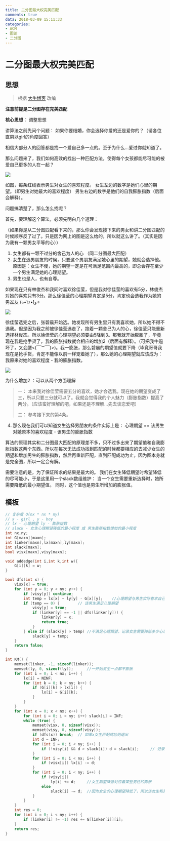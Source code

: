 ```yaml
---
title: 二分图最大权完美匹配
comments: true
data: 2018-03-09 15:11:33
categories:
- ACM
- 图论
- 二分图
---
```


# 二分图最大权完美匹配

## 思想
>根据 [大牛博客](https://www.cnblogs.com/wenruo/p/5264235.html) 改编

**注意前提是二分图存在完美匹配**

**核心思想**： 调整思想

讲算法之前先问个问题： 如果你要结婚，你会选择你爱的还是爱你的？（请各位直男以girl的角度回答）

相信大部分人的回答都是找一个爱自己多一点的。至于为什么...爱过你就知道了。

那么问题来了，我们如何高效的找出一种匹配方法，使得每个女孩都能尽可能的被爱自己更多的人在一起？

![](http://ozrmo3j0k.bkt.clouddn.com/KM1.png)

如图，每条红线表示男生对女生的喜欢程度。 女生左边的数字是她们心里的期望。（即男生对她最大的喜欢程度） 男生右边的数字是他们的自我膨胀指数（后面会解释）。

问题搞清楚了，那么怎么找呢？

首先，要理解这个算法，必须先明白几个道理：

（如果你是从二分图匹配看下来的，那么你会发现接下来的男女和讲二分图匹配的时候顺序反了过了。只是因为网上的图是这么给的，所以就这么讲了。（其实是因为我有一颗男女平等的心））

1. 女生都有一颗不过分的舍己为人的心 （同二分图最大匹配）
2. 女生在选男朋友的时候，只要这个男朋友满足她心里的期望，她就会选择他。 原因是：女生不傻，她的期望一定是在可满足范围内最高的，即总会存在至少一个男生满足她的心理期望。
3. 男生也是人，也有自尊。

如果现在只有林俊杰和我同时喜欢徐佳莹，但是我对徐佳莹的喜欢有5分，林俊杰对她的喜欢只有3分。那么徐佳莹的心理期望肯定是5分，肯定也会选我作为她的男盆友 (๑•̀ㅂ•́)و✧

![](http://ozrmo3j0k.bkt.clouddn.com/twofen1.PNG)


徐佳莹选完之后，张碧晨开始选。她发现所有男生里只有我喜欢她，所以她不得不选我。但是因为我之前被徐佳莹选走了，抱着一颗舍己为人的心，徐佳莹只能重新选择林俊杰。所以徐佳莹的心理期望必须要由5降到3。那我就开始膨胀了，毕竟现在我是抢手货了，我的膨胀指数就会相应的增加2（后面有解释）。（可把我牛逼坏了，叉会腰<(￣︶￣)>)。我一膨胀，那么碧晨的期望值就要下降（毕竟哥哥我现在是抢手货，肯定不能像以前一样宠着她了），那么她的心理期望就应该成为： 我原来对她的喜欢程度 - 我的膨胀指数。

![](http://ozrmo3j0k.bkt.clouddn.com/twofen2.PNG)

为什么增加2 ：可以从两个方面理解
> 一： 本来我对徐佳莹需要五分的喜欢，她才会选我。现在她的期望变成了三，所以只要三分就可以了。我就会觉得我的个人魅力（膨胀指数）提高了两分。（应该蛮好理解的吧，如果还是不理解...先去谈恋爱吧）
>
>二： 参考接下来的第4条。


4. 那么现在我们可以知道女生选择男朋友的条件实际上是： 心理期望 == 该男生对她原本的喜欢程度 - 该男生的膨胀指数

算法的原理其实和二分图最大匹配的原理差不多，只不过多出来了期望值和自我膨胀指数这两个东西。所以在每次无法成功找到匹配的时候都要相应的去减少女生的期望和增加男生的膨胀指数，然后再重新匹配，直到匹配成功为止，因为图本身就是完全图，所以一定会有解。

需要注意的是，为了保证所求的结果是最大的。 我们在女生降低期望时希望降低的尽可能小，于是这里用一个slack数组维护： 当一个女生需要重新选择时，她所需要降低的最小期望值。 同时，这个值也是男生所增加的膨胀值。


## 模板

```cpp
// 复杂度 O(nx * nx * ny)
// x - girl , y - boy
// lx - 心理期望 ly - 膨胀指数
// slack - 女生心理期望降低的最小程度 或 男生膨胀指数增加的最小程度
int nx,ny;
int G[maxn][maxn];
int linker[maxn],lx[maxn],ly[maxn];
int slack[maxn];
bool visx[maxn],visy[maxn];

void addedge(int i,int k,int w){
    G[i][k] = w;
}

bool dfs(int x) {
    visx[x] = true;
    for (int y = 0; y < ny; y++) {
        if (visy[y]) continue;
        int temp = lx[x] + ly[y] - G[x][y];    //心理期望与男生实际喜欢自己程度的差值
        if (temp == 0) {        // 该男生满足心理期望
            visy[y] = true;
            if (linker[y] == -1 || dfs(linker[y])) {
                linker[y] = x;
                return true;
            }
        } else if (slack[y] > temp) //不满足心理期望，记录女生需要降低多少心理期望
            slack[y] = temp;
    }
    return false;
}

int KM() {
    memset(linker, -1, sizeof(linker));     
    memset(ly, 0, sizeof(ly));      //一开始男生一点都不膨胀
    for (int i = 0; i < nx; i++) {
        lx[i] = NINF;               
        for (int k = 0; k < ny; k++) {
            if (G[i][k] > lx[i]) {
                lx[i] = G[i][k];
            }
        }
    }
    for (int x = 0; x < nx; x++) {
        for (int i = 0; i < ny; i++) slack[i] = INF;
        while (true) {
            memset(visx, 0, sizeof(visx));
            memset(visy, 0, sizeof(visy));
            if (dfs(x)) break;  // 如果x女生匹配成功则退出
            int d = INF;
            for (int i = 0; i < ny; i++) {
                if (!visy[i] && d > slack[i]) d = slack[i];     // 记录x女生需要降低的最小期望值
            }
            for (int i = 0; i < nx; i++) {
                if (visx[i]) lx[i] -= d;
            }
            for (int i = 0; i < ny; i++) {
                if (visy[i])
                    ly[i] += d;     //女生期望降低对应着某些男性的膨胀
                else
                    slack[i] -= d;  //因为女生的心理期望降低了，所以该女生和其它备胎之间的差值也会缩小
            }
        }
    }
    int res = 0;
    for (int i = 0; i < ny; i++) {
        if (linker[i] != -1) res += G[linker[i]][i];
    }
    return res;
}

```
